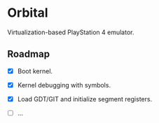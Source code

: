 Orbital
=======

Virtualization-based PlayStation 4 emulator.

## Roadmap

- [x] Boot kernel.
- [x] Kernel debugging with symbols.
- [x] Load GDT/GIT and initialize segment registers.
- [ ] ...

